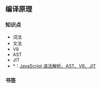## 编译原理

### 知识点

- 词法
- 文法
- V8
- AST
- JIT
- *：[JavaScript 语法解析、AST、V8、JIT](https://cheogo.github.io/learn-javascript/201709/runtime.html)

### 书签